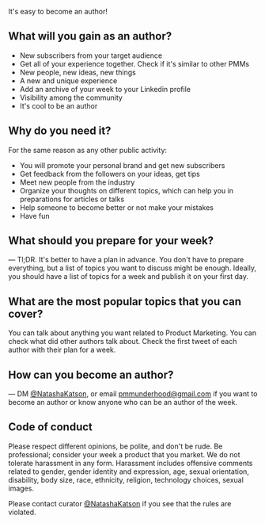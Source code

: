 It's easy to become an author!

## What will you gain as an author?

* New subscribers from your target audience
* Get all of your experience together. Check if it's similar to other PMMs
* New people, new ideas, new things
* A new and unique experience
* Add an archive of your week to your Linkedin profile
* Visibility among the community
* It's cool to be an author

## Why do you need it?

For the same reason as any other public activity:

- You will promote your personal brand and get new subscribers
- Get feedback from the followers on your ideas, get tips
- Meet new people from the industry
- Organize your thoughts on different topics, which can help you in preparations for articles or talks 
- Help someone to become better or not make your mistakes
- Have fun

## What should you prepare for your week?

— Tl;DR. It's better to have a plan in advance. You don't have to prepare everything, but a list of topics you want to discuss might be enough. 
Ideally, you should have a list of topics for a week and publish it on your first day.

## What are the most popular topics that you can cover?

You can talk about anything you want related to Product Marketing. You can check what did other authors talk about. Check the first tweet of each author with their plan for a week.

## How can you become an author?

— DM [@NatashaKatson](https://twitter.com/natashakatson), or email 
[pmmunderhood@gmail.com](mailto:pmmunderhood@gmail.com) if you want to become an author or know anyone who can be an author of the week. 

## Code of conduct

Please respect different opinions, be polite, and don't be rude. Be professional; consider your week a product that you market.
We do not tolerate harassment in any form. Harassment includes offensive comments related to gender, gender identity and expression, 
age, sexual orientation, disability, body size, race, ethnicity, religion, technology choices, sexual images.

Please contact curator [@NatashaKatson](https://twitter.com/natashakatson) if 
you see that the rules are violated.

